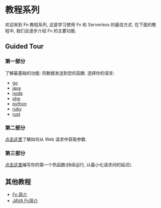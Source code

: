 
# 教程系列

欢迎来到 Fn 教程系列, 这是学习使用 Fn 和 Serverless 的最佳方式. 在下面的教程中, 我们会逐步介绍 Fn 的主要功能.

## Guided Tour

### 第一部分

了解最基础的功能: 将数据发送到您的函数. 选择你的语言:

* [go](hello/go)
* [java](hello/java)
* [node](hello/node)
* [php](hello/php)
* [python](hello/python)
* [ruby](hello/ruby)
* [rust](hello/rust) 

### 第二部分

[点击这里](params)了解如何从 Web 请求中获取参数.

### 第三部分

[点击这里](https://github.com/fnproject/fn/tree/master/examples/formats)编写你的第一个热函数(持续运行, 以最小化请求间的延迟).

## 其他教程

* [Fn 简介](https://github.com/fnproject/tutorials/tree/master/Introduction)
* [JAVA Fn简介](https://github.com/fnproject/tutorials/tree/master/JavaFDKIntroduction)

